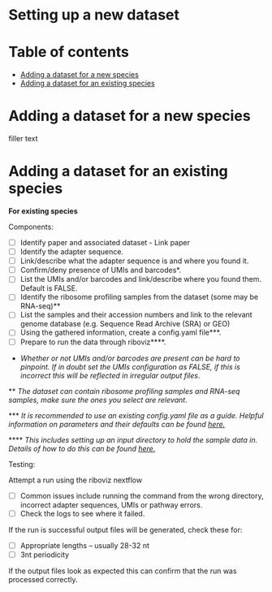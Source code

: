 # Setting up a new dataset 

# Table of contents

* [Adding a dataset for a new species](#newspecies)
* [Adding a dataset for an existing species](#existingspecies)


<a name="newspecies"/>


# Adding a dataset for a new species

filler text 


<a name="existingspecies"/>

# Adding a dataset for an existing species 


**For existing species** 

Components: 

- [ ] Identify paper and associated dataset - Link paper
- [ ] Identify the adapter sequence. 
- [ ] Link/describe what the adapter sequence is and where you found it. 
- [ ] Confirm/deny presence of UMIs and barcodes*. 
- [ ] List the UMIs and/or barcodes and link/describe where you found them. Default is FALSE.
- [ ] Identify the ribosome profiling samples from the dataset (some may be RNA-seq)**
- [ ] List the samples and their accession numbers and link to the relevant genome database (e.g. Sequence Read Archive (SRA) or GEO)
- [ ] Using the gathered information, create a config.yaml file***.
- [ ] Prepare to run the data through riboviz****. 

*  *Whether or not UMIs and/or barcodes are present can be hard to pinpoint. If in doubt set the UMIs configuration as FALSE, if this is incorrect this will be reflected in irregular output files*. 

** *The dataset can contain ribosome profiling samples and RNA-seq samples, make sure the ones you select are relevant*. 

*** *It is recommended to use an existing config.yaml file as a guide. Helpful information on parameters and their defaults can be found [here.](https://github.com/riboviz/riboviz/blob/main/docs/user/prep-riboviz-config.md)* 

**** *This includes setting up an input directory to hold the sample data in. Details of how to do this can be found [here.](https://github.com/riboviz/riboviz/blob/main/docs/user/run-on-eddie.md#run-a-full-size-example-dataset)*

Testing:

Attempt a run using the riboviz nextflow 
- [ ] Common issues include running the command from the wrong directory, incorrect adapter sequences, UMIs or pathway errors. 
- [ ] Check the logs to see where it failed. 

If the run is successful output files will be generated, check these for:
- [ ] Appropriate lengths – usually 28-32 nt 
- [ ] 3nt periodicity 

If the output files look as expected this can confirm that the run was processed correctly.  

